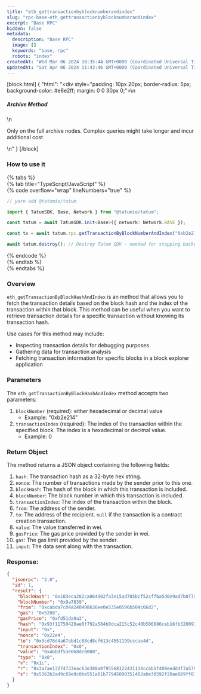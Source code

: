 ```yaml
---
title: "eth_gettransactionbyblocknumberandindex"
slug: "rpc-base-eth_gettransactionbyblocknumberandindex"
excerpt: "Base RPC"
hidden: false
metadata: 
  description: "Base RPC"
  image: []
  keywords: "base, rpc"
  robots: "index"
createdAt: "Wed Mar 06 2024 10:35:44 GMT+0000 (Coordinated Universal Time)"
updatedAt: "Sat Apr 06 2024 11:43:46 GMT+0000 (Coordinated Universal Time)"
---
```

[block:html]
{
  "html": "<div style=\"padding: 10px 20px; border-radius: 5px; background-color: #e6e2ff; margin: 0 0 30px 0;\">\n  <h5>Archive Method</h5>\n  <p>Only on the full archive nodes. Complex queries might take longer and incur additional cost</p>\n</div>"
}
[/block]


### How to use it

{% tabs %}  
{% tab title="TypeScript/JavaScript" %}  
{% code overflow="wrap" lineNumbers="true" %}

```typescript
// yarn add @tatumio/tatum

import { TatumSDK, Base, Network } from "@tatumio/tatum";

const tatum = await TatumSDK.init<Base>({ network: Network.BASE });

const tx = await tatum.rpc.getTransactionByBlockNumberAndIndex("0xb2e214", 0);

await tatum.destroy(); // Destroy Tatum SDK - needed for stopping background jobs
```

{% endcode %}  
{% endtab %}  
{% endtabs %}

### Overview

`eth_getTransactionByBlockHashAndIndex` is an method that allows you to fetch the transaction details based on the block hash and the index of the transaction within that block. This method can be useful when you want to retrieve transaction details for a specific transaction without knowing its transaction hash.

Use cases for this method may include:

- Inspecting transaction details for debugging purposes
- Gathering data for transaction analysis
- Fetching transaction information for specific blocks in a block explorer application

### Parameters

The `eth_getTransactionByBlockHashAndIndex` method accepts two parameters:

1. `blockNumber` (required): either hexadecimal or decimal value
   - Example: "0xb2e214"
2. `transactionIndex` (required): The index of the transaction within the specified block. The index is a hexadecimal or decimal value.
   - Example: 0

### Return Object

The method returns a JSON object containing the following fields:

1. `hash`: The transaction hash as a 32-byte hex string.
2. `nonce`: The number of transactions made by the sender prior to this one.
3. `blockHash`: The hash of the block in which this transaction is included.
4. `blockNumber`: The block number in which this transaction is included.
5. `transactionIndex`: The index of the transaction within the block.
6. `from`: The address of the sender.
7. `to`: The address of the recipient. `null` if the transaction is a contract creation transaction.
8. `value`: The value transferred in wei.
9. `gasPrice`: The gas price provided by the sender in wei.
10. `gas`: The gas limit provided by the sender.
11. `input`: The data sent along with the transaction.

### Response:

```json
{
  "jsonrpc": "2.0",
  "id": 1,
  "result": {
    "blockHash": "0x103eca282ca064902fa3e15ad705bcf52cff6a5d0e9ad7b077a503268f6aa317",
    "blockNumber": "0x9a7839",
    "from": "0xcabda7c04a240498636ee0e535e0596b504c66d2",
    "gas": "0x5208",
    "gasPrice": "0xfd51da9a3",
    "hash": "0x93f11750429ae0f792a584b0dca215c52c40b506086ceb16fb3200932939116f",
    "input": "0x",
    "nonce": "0x22e4",
    "to": "0x3cd76d4a67ebd1c88cd8cf613c4551199cccae4d",
    "transactionIndex": "0x0",
    "value": "0x46bdf53e068dc0000",
    "type": "0x0",
    "v": "0x1c",
    "r": "0x3a7ae13274733eac63e388a0f95568122431134ccbb1f408eedd4f3a579263a0",
    "s": "0x5362b2ad9c89e8c0be551a81b77945090351482abe30592f28ae869ff87ad1c5"
  }
}
```
